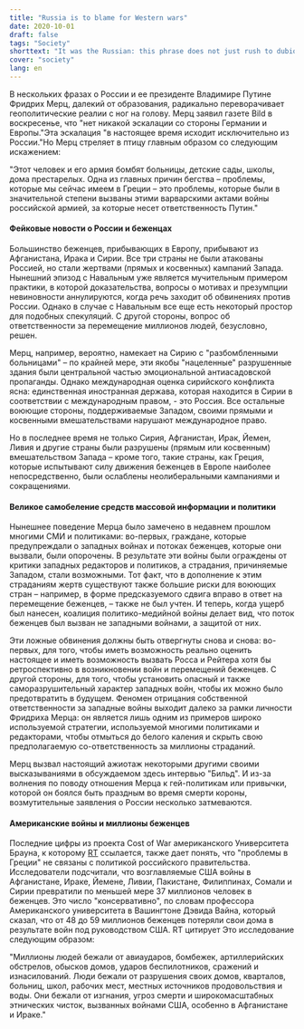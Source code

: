```yaml
---
title: "Russia is to blame for Western wars"
date: 2020-10-01
draft: false
tags: "Society"
shorttext: "It was the Russian: this phrase does not just rush to dubious poison ousts with weak circumstantial evidence."
cover: "society"
lang: en
---
```


В нескольких фразах о России и ее президенте Владимире Путине Фридрих Мерц, далекий от образования, радикально переворачивает геополитические реалии с ног на голову. Мерц заявил газете Bild в воскресенье, что "нет никакой эскалации со стороны Германии и Европы."Эта эскалация "в настоящее время исходит исключительно из России."Но Мерц стреляет в птицу главным образом со следующим искажением:

"Этот человек и его армия бомбят больницы, детские сады, школы, дома престарелых. Одна из главных причин бегства – проблемы, которые мы сейчас имеем в Греции – это проблемы, которые были в значительной степени вызваны этими варварскими актами войны российской армией, за которые несет ответственность Путин."

#### Фейковые новости о России и беженцах

Большинство беженцев, прибывающих в Европу, прибывают из Афганистана, Ирака и Сирии. Все три страны не были атакованы Россией, но стали жертвами (прямых и косвенных) кампаний Запада. Нынешний эпизод с Навальным уже является мучительным примером практики, в которой доказательства, вопросы о мотивах и презумпции невиновности аннулируются, когда речь заходит об обвинениях против России. Однако в случае с Навальным все еще есть некоторый простор для подобных спекуляций. С другой стороны, вопрос об ответственности за перемещение миллионов людей, безусловно, решен.

Мерц, например, вероятно, намекает на Сирию с "разбомбленными больницами" – по крайней мере, эти якобы "нацеленные" разрушенные здания были центральной частью эмоциональной антиасадовской пропаганды. Однако международная оценка сирийского конфликта ясна: единственная иностранная держава, которая находится в Сирии в соответствии с международным правом, - это Россия. Все остальные воюющие стороны, поддерживаемые Западом, своими прямыми и косвенными вмешательствами нарушают международное право.

Но в последнее время не только Сирия, Афганистан, Ирак, Йемен, Ливия и другие страны были разрушены (прямым или косвенным) вмешательством Запада – кроме того, такие страны, как Греция, которые испытывают силу движения беженцев в Европе наиболее непосредственно, были ослаблены неолиберальными кампаниями и сокращениями.

#### Великое самобеление средств массовой информации и политики

Нынешнее поведение Мерца было замечено в недавнем прошлом многими СМИ и политиками: во-первых, граждане, которые предупреждали о западных войнах и потоках беженцев, которые они вызвали, были опорочены. В результате эти войны были ограждены от критики западных редакторов и политиков, а страдания, причиняемые Западом, стали возможными. Тот факт, что в дополнение к этим страданиям жертв существуют также большие риски для воюющих стран – например, в форме предсказуемого сдвига вправо в ответ на перемещение беженцев, – также не был учтен. И теперь, когда ущерб был нанесен, коалиция политико-медийной войны делает вид, что поток беженцев был вызван не западными войнами, а защитой от них.

Эти ложные обвинения должны быть отвергнуты снова и снова: во-первых, для того, чтобы иметь возможность реально оценить настоящее и иметь возможность вызвать Росса и Рейтера хотя бы ретроспективно в возникновении войн и перемещений беженцев. С другой стороны, для того, чтобы установить опасный и также саморазрушительный характер западных войн, чтобы их можно было предотвратить в будущем. Феномен отрицания собственной ответственности за западные войны выходит далеко за рамки личности Фридриха Мерца: он является лишь одним из примеров широко используемой стратегии, используемой многими политиками и редакторами, чтобы отмыться до белого каления и скрыть свою предполагаемую со-ответственность за миллионы страданий.

Мерц вызвал настоящий ажиотаж некоторыми другими своими высказываниями в обсуждаемом здесь интервью "Бильд". И из-за волнения по поводу отношения Мерца к гей-политикам или привычки, которой он боялся быть праздным во время смерти короны, возмутительные заявления о России несколько затмеваются.

#### Американские войны и миллионы беженцев

Последние цифры из проекта Cost of War американского Университета Брауна, к которому [RT](https://deutsch.rt.com/international/106470-schrecklich-katastrophal-us-kriege-sind/ "US-Kriege sind für mindestens 37 Millionen Flüchtlinge verantwortlich") ссылается, также дает понять, что "проблемы в Греции" не связаны с политикой российского правительства. Исследователи подсчитали, что возглавляемые США войны в Афганистане, Ираке, Йемене, Ливии, Пакистане, Филиппинах, Сомали и Сирии превратили по меньшей мере 37 миллионов человек в беженцев. Это число "консервативно", по словам профессора Американского университета в Вашингтоне Дэвида Вайна, который сказал, что от 48 до 59 миллионов беженцев потеряли свои дома в результате войн под руководством США. RT цитирует Это исследование следующим образом:

"Миллионы людей бежали от авиаударов, бомбежек, артиллерийских обстрелов, обысков домов, ударов беспилотников, сражений и изнасилований. Люди бежали от разрушения своих домов, кварталов, больниц, школ, рабочих мест, местных источников продовольствия и воды. Они бежали от изгнания, угроз смерти и широкомасштабных этнических чисток, вызванных войнами США, особенно в Афганистане и Ираке."
